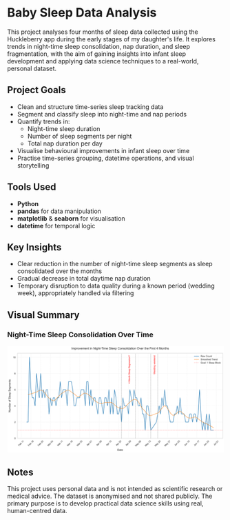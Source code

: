 # Baby Sleep Data Analysis

This project analyses four months of sleep data collected using the Huckleberry app during the early stages of my daughter's life. It explores trends in night-time sleep consolidation, nap duration, and sleep fragmentation, with the aim of gaining insights into infant sleep development and applying data science techniques to a real-world, personal dataset.

## Project Goals

- Clean and structure time-series sleep tracking data
- Segment and classify sleep into night-time and nap periods
- Quantify trends in:
  - Night-time sleep duration
  - Number of sleep segments per night
  - Total nap duration per day
- Visualise behavioural improvements in infant sleep over time
- Practise time-series grouping, datetime operations, and visual storytelling

## Tools Used

- **Python**
- **pandas** for data manipulation
- **matplotlib** & **seaborn** for visualisation
- **datetime** for temporal logic

## Key Insights

- Clear reduction in the number of night-time sleep segments as sleep consolidated over the months
- Gradual decrease in total daytime nap duration
- Temporary disruption to data quality during a known period (wedding week), appropriately handled via filtering

## Visual Summary

### Night-Time Sleep Consolidation Over Time


![Night Sleep Plot](https://github.com/trow-land/Data-Science/blob/main/Baby%20Progress/plots/night_sleep_consolidation_with_smoothing.png)


## Notes

This project uses personal data and is not intended as scientific research or medical advice. The dataset is anonymised and not shared publicly. The primary purpose is to develop practical data science skills using real, human-centred data.
